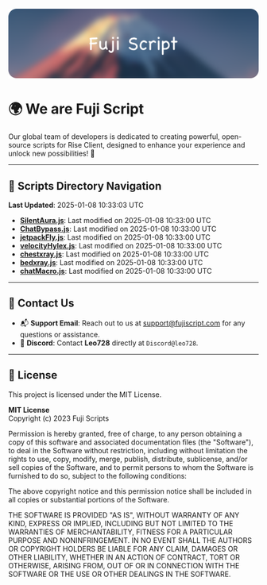 ![Banner](.github/b.webp)

# 🌍 **We are Fuji Script**

Our global team of developers is dedicated to creating powerful, open-source scripts for Rise Client, designed to enhance your experience and unlock new possibilities! 🌟

---
<!-- SCRIPTS_NAVIGATION_START -->
## 📂 **Scripts Directory Navigation**

**Last Updated**: 2025-01-08 10:33:03 UTC

- **[SilentAura.js](scripts/SilentAura.js)**: Last modified on 2025-01-08 10:33:00 UTC
- **[ChatBypass.js](scripts/ChatBypass.js)**: Last modified on 2025-01-08 10:33:00 UTC
- **[jetpackFly.js](scripts/jetpackFly.js)**: Last modified on 2025-01-08 10:33:00 UTC
- **[velocityHylex.js](scripts/velocityHylex.js)**: Last modified on 2025-01-08 10:33:00 UTC
- **[chestxray.js](scripts/chestxray.js)**: Last modified on 2025-01-08 10:33:00 UTC
- **[bedxray.js](scripts/bedxray.js)**: Last modified on 2025-01-08 10:33:00 UTC
- **[chatMacro.js](scripts/chatMacro.js)**: Last modified on 2025-01-08 10:33:00 UTC

<!-- SCRIPTS_NAVIGATION_END -->

---

## 💬 **Contact Us**  
- 📬 **Support Email**: Reach out to us at [support@fujiscript.com](mailto:support@fujiscript.com) for any questions or assistance.  
- 💬 **Discord**: Contact **Leo728** directly at `Discord@leo728`.

---

## 📜 **License**

This project is licensed under the MIT License.  

**MIT License**  
Copyright (c) 2023 Fuji Scripts  

Permission is hereby granted, free of charge, to any person obtaining a copy of this software and associated documentation files (the "Software"), to deal in the Software without restriction, including without limitation the rights to use, copy, modify, merge, publish, distribute, sublicense, and/or sell copies of the Software, and to permit persons to whom the Software is furnished to do so, subject to the following conditions:  

The above copyright notice and this permission notice shall be included in all copies or substantial portions of the Software.  

THE SOFTWARE IS PROVIDED "AS IS", WITHOUT WARRANTY OF ANY KIND, EXPRESS OR IMPLIED, INCLUDING BUT NOT LIMITED TO THE WARRANTIES OF MERCHANTABILITY, FITNESS FOR A PARTICULAR PURPOSE AND NONINFRINGEMENT. IN NO EVENT SHALL THE AUTHORS OR COPYRIGHT HOLDERS BE LIABLE FOR ANY CLAIM, DAMAGES OR OTHER LIABILITY, WHETHER IN AN ACTION OF CONTRACT, TORT OR OTHERWISE, ARISING FROM, OUT OF OR IN CONNECTION WITH THE SOFTWARE OR THE USE OR OTHER DEALINGS IN THE SOFTWARE.  
